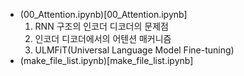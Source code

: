 - (00_Attention.ipynb)[00_Attention.ipynb]
  1. RNN 구조의 인코더 디코더의 문제점
  2. 인코더 디코더에서의 어텐션 매커니즘
  3. ULMFiT(Universal Language Model Fine-tuning)
- (make_file_list.ipynb)[make_file_list.ipynb]
